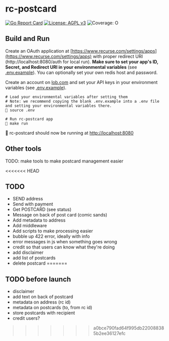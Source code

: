 # rc-postcard
[![Go Report Card](https://goreportcard.com/badge/github.com/rc-postcard/rc-postcard)](https://goreportcard.com/report/github.com/rc-postcard/rc-postcard) [![License: AGPL v3](https://img.shields.io/badge/License-AGPL_v3-blue.svg)](https://www.gnu.org/licenses/agpl-3.0) ![Coverage: O](https://img.shields.io/badge/coverage-200%25-red)


## Build and Run
Create an OAuth application at [https://www.recurse.com/settings/apps](https://www.recurse.com/settings/apps) with proper redirect URI (http://localhost:8080/auth for local run).
**Make sure to set your app's ID, Secret, and Redirect URI in your environmental variables** (see [.env.example](.env.example)). You can optionally set your own redis host and password.

Create an account on [lob.com](https://lob.com) and set your API keys in your environment variables (see [.env.example](.env.example)).

```shell
# Load your environmental variables after setting them
# Note: we recommend copying the blank .env.example into a .env file and setting your environmental variables there.
🎨 source .env

# Run rc-postcard app
🎨 make run
```
🎉 rc-postcard should now be running at [http://localhost:8080](http://localhost:8080)

## Other tools
TODO: make tools to make postcard management easier

<<<<<<< HEAD

## TODO
- SEND address
- Send with payment
- Get POSTCARD (see status)
- Message on back of post card (comic sands)
- Add metadata to address
- Add middleware
- Add scripts to make processing easier
- bubble up 422 error, ideally with info
- error messages in js when something goes wrong
- credit so that users can know what they're doing
- add disclaimer
- add list of postcards
- delete postcard
=======
## TODO before launch
- disclaimer
- add text on back of postcard
- metadata on address (rc id)
- metadata on postcards (to, from rc id)
- store postcards with recipient
- credit users?
>>>>>>> a0bce790fad64f995db220088385b2ee36127efc
